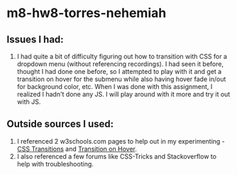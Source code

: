 # m8-hw8-torres-nehemiah
## Issues I had:
1. I had quite a bit of difficulty figuring out how to transition with CSS for a dropdown menu (without referencing recordings). I had seen it before, thought I had done one before, so I attempted to play with it and get a transition on hover for the submenu while also having hover fade in/out for background color, etc. When I was done with this assignment, I realized I hadn't done any JS. I will play around with it more and try it out with JS.

## Outside sources I used:
1. I referenced 2 w3schools.com pages to help out in my experimenting - [CSS Transitions](https://www.w3schools.com/css/css3_transitions.asp) and [Transition on Hover](https://www.w3schools.com/howto/howto_css_transition_hover.asp). 
2. I also referenced a few forums like CSS-Tricks and Stackoverflow to help with troubleshooting.
